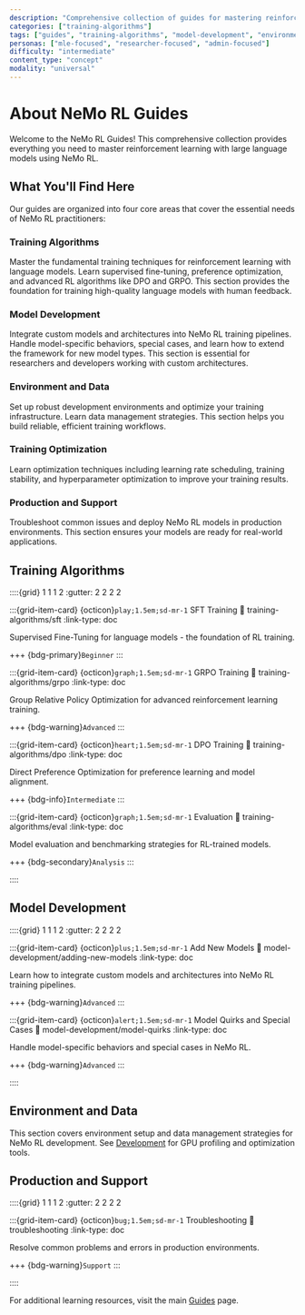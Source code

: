 ```yaml
---
description: "Comprehensive collection of guides for mastering reinforcement learning with large language models using NeMo RL"
categories: ["training-algorithms"]
tags: ["guides", "training-algorithms", "model-development", "environment-data", "reference"]
personas: ["mle-focused", "researcher-focused", "admin-focused"]
difficulty: "intermediate"
content_type: "concept"
modality: "universal"
---
```


# About NeMo RL Guides

Welcome to the NeMo RL Guides! This comprehensive collection provides everything you need to master reinforcement learning with large language models using NeMo RL.

## What You'll Find Here

Our guides are organized into four core areas that cover the essential needs of NeMo RL practitioners:

### **Training Algorithms**
Master the fundamental training techniques for reinforcement learning with language models. Learn supervised fine-tuning, preference optimization, and advanced RL algorithms like DPO and GRPO. This section provides the foundation for training high-quality language models with human feedback.

### **Model Development**
Integrate custom models and architectures into NeMo RL training pipelines. Handle model-specific behaviors, special cases, and learn how to extend the framework for new model types. This section is essential for researchers and developers working with custom architectures.

### **Environment and Data**
Set up robust development environments and optimize your training infrastructure. Learn data management strategies. This section helps you build reliable, efficient training workflows.

### **Training Optimization**
Learn optimization techniques including learning rate scheduling, training stability, and hyperparameter optimization to improve your training results.

### **Production and Support**
Troubleshoot common issues and deploy NeMo RL models in production environments. This section ensures your models are ready for real-world applications.





## Training Algorithms

::::{grid} 1 1 1 2
:gutter: 2 2 2 2

:::{grid-item-card} {octicon}`play;1.5em;sd-mr-1` SFT Training
:link: training-algorithms/sft
:link-type: doc

Supervised Fine-Tuning for language models - the foundation of RL training.

+++
{bdg-primary}`Beginner`
:::

:::{grid-item-card} {octicon}`graph;1.5em;sd-mr-1` GRPO Training
:link: training-algorithms/grpo
:link-type: doc

Group Relative Policy Optimization for advanced reinforcement learning training.

+++
{bdg-warning}`Advanced`
:::

:::{grid-item-card} {octicon}`heart;1.5em;sd-mr-1` DPO Training
:link: training-algorithms/dpo
:link-type: doc

Direct Preference Optimization for preference learning and model alignment.

+++
{bdg-info}`Intermediate`
:::

:::{grid-item-card} {octicon}`graph;1.5em;sd-mr-1` Evaluation
:link: training-algorithms/eval
:link-type: doc

Model evaluation and benchmarking strategies for RL-trained models.

+++
{bdg-secondary}`Analysis`
:::

::::

## Model Development

::::{grid} 1 1 1 2
:gutter: 2 2 2 2

:::{grid-item-card} {octicon}`plus;1.5em;sd-mr-1` Add New Models
:link: model-development/adding-new-models
:link-type: doc

Learn how to integrate custom models and architectures into NeMo RL training pipelines.

+++
{bdg-warning}`Advanced`
:::

:::{grid-item-card} {octicon}`alert;1.5em;sd-mr-1` Model Quirks and Special Cases
:link: model-development/model-quirks
:link-type: doc

Handle model-specific behaviors and special cases in NeMo RL.

+++
{bdg-warning}`Advanced`
:::

::::

## Environment and Data

This section covers environment setup and data management strategies for NeMo RL development. See [Development](../development/index) for GPU profiling and optimization tools.

## Production and Support

::::{grid} 1 1 1 2
:gutter: 2 2 2 2

:::{grid-item-card} {octicon}`bug;1.5em;sd-mr-1` Troubleshooting
:link: troubleshooting
:link-type: doc

Resolve common problems and errors in production environments.

+++
{bdg-warning}`Support`
:::

::::

For additional learning resources, visit the main [Guides](../index) page.
